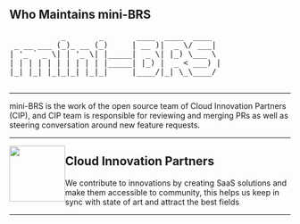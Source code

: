 ## Who Maintains mini-BRS

<pre>
           _       _       ____  ____  ____
 _ __ ___ (_)_ __ (_)     | __ )|  _ \/ ___|
| '_ ` _ \| | '_ \| |_____|  _ \| |_) \___ \
| | | | | | | | | | |_____| |_) |  _ < ___) |
|_| |_| |_|_|_| |_|_|     |____/|_| \_\____/

</pre>
---

mini-BRS is the work of the open source team of Cloud Innovation Partners (CIP), and CIP team is 
responsible for reviewing and merging PRs as well as steering conversation around new feature requests. 

---

<img style="float: left;" src="../img/logo.png" width="100" height="100"/>



Cloud Innovation Partners
---
We contribute to innovations by creating SaaS solutions and make them accessible to community, this helps us keep in 
sync with state of art and attract the best fields

---
